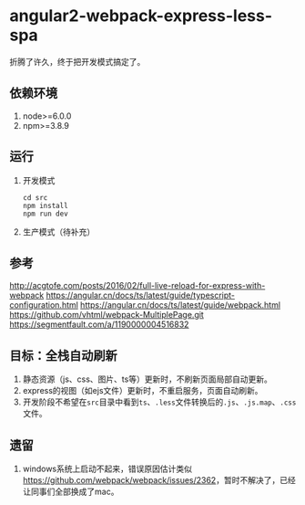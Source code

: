 # angular2-webpack-express-less-spa

折腾了许久，终于把开发模式搞定了。

依赖环境
----
1. node>=6.0.0
2. npm>=3.8.9

运行
-----
1. 开发模式

   ```
   cd src
   npm install
   npm run dev
   ```

2. 生产模式（待补充）

参考
----
<http://acgtofe.com/posts/2016/02/full-live-reload-for-express-with-webpack>
<https://angular.cn/docs/ts/latest/guide/typescript-configuration.html>
<https://angular.cn/docs/ts/latest/guide/webpack.html>
<https://github.com/vhtml/webpack-MultiplePage.git>
<https://segmentfault.com/a/1190000004516832>

目标：全栈自动刷新
----
1. 静态资源（js、css、图片、ts等）更新时，不刷新页面局部自动更新。
2. express的视图（如ejs文件）更新时，不重启服务，页面自动刷新。
3. 开发阶段不希望在`src`目录中看到`ts`、`.less`文件转换后的`.js`、`.js.map`、`.css`文件。

遗留
----
1. windows系统上启动不起来，错误原因估计类似<https://github.com/webpack/webpack/issues/2362>，暂时不解决了，已经让同事们全部换成了mac。
